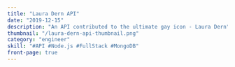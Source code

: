 ```yaml
---
title: "Laura Dern API"
date: "2019-12-15"
description: "An API contributed to the ultimate gay icon - Laura Dern"
thumbnail: "/laura-dern-api-thumbnail.png"
category: "engineer"
skill: "#API #Node.js #FullStack #MongoDB"
front-page: true
---
```

